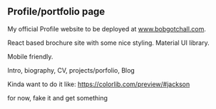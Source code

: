 ## Profile/portfolio page

My official Profile website to be deployed at www.bobgotchall.com.  

React based brochure site with some nice styling.  Material UI library.

Mobile friendly.

Intro, biography, CV, projects/porfolio, Blog

Kinda want to do it like: https://colorlib.com/preview/#jackson

for now, fake it and get something

